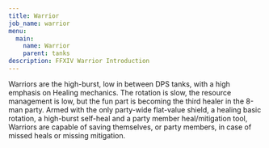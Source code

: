 ```yaml
---
title: Warrior
job_name: warrior
menu:
  main:
    name: Warrior
    parent: tanks
description: FFXIV Warrior Introduction
---
```

Warriors are the high-burst, low in between DPS tanks, with a high emphasis on Healing mechanics. The rotation is slow, the resource management is low, but the fun part is becoming the third healer in the 8-man party. Armed with the only party-wide flat-value shield, a healing basic rotation, a high-burst self-heal and a party member heal/mitigation tool, Warriors are capable of saving themselves, or party members, in case of missed heals or missing mitigation.